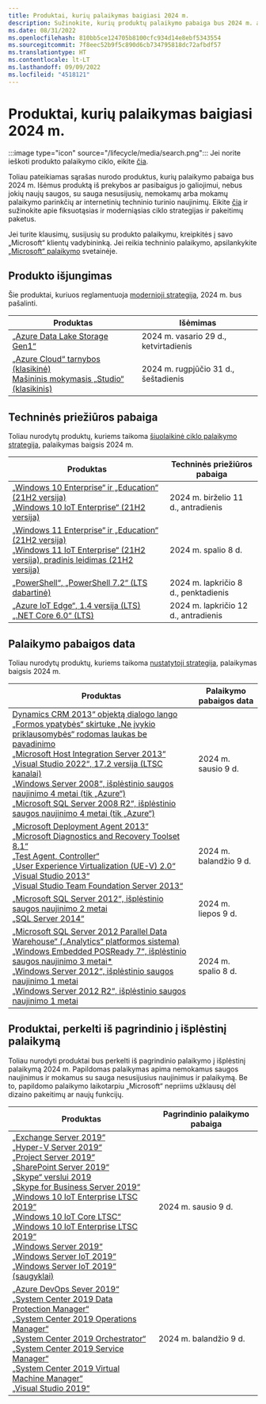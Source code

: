 ```yaml
---
title: Produktai, kurių palaikymas baigiasi 2024 m.
description: Sužinokite, kurių produktų palaikymo pabaiga bus 2024 m. arba pereis nuo pagrindinio palaikymo į išplėstinį palaikymą.
ms.date: 08/31/2022
ms.openlocfilehash: 810bb5ce124705b8100cfc934d14e8ebf5343554
ms.sourcegitcommit: 7f8eec52b9f5c890d6cb734795818dc72afbdf57
ms.translationtype: HT
ms.contentlocale: lt-LT
ms.lasthandoff: 09/09/2022
ms.locfileid: "4518121"
---
```

# <a name="products-ending-support-in-2024"></a>Produktai, kurių palaikymas baigiasi 2024 m.

:::image type="icon" source="/lifecycle/media/search.png":::
Jei norite ieškoti produkto palaikymo ciklo, eikite [čia](/lifecycle/products/).

Toliau pateikiamas sąrašas nurodo produktus, kurių palaikymo pabaiga bus 2024 m. Išėmus produktą iš prekybos ar pasibaigus jo galiojimui, nebus jokių naujų saugos, su sauga nesusijusių, nemokamų arba mokamų palaikymo parinkčių ar internetinių techninio turinio naujinimų. Eikite [čia](/lifecycle/overview/product-end-of-support-overview) ir sužinokite apie fiksuotąsias ir moderniąsias ciklo strategijas ir pakeitimų paketus.

Jei turite klausimų, susijusių su produkto palaikymu, kreipkitės į savo „Microsoft“ klientų vadybininką. Jei reikia techninio palaikymo, apsilankykite [„Microsoft“ palaikymo](https://support.microsoft.com/contactus/?ws=support) svetainėje.

## <a name="product-retirements"></a>Produkto išjungimas

Šie produktai, kuriuos reglamentuoja [modernioji strategija](/lifecycle/policies/modern), 2024 m. bus pašalinti.

| Produktas | Išėmimas |
| --- | --- |
| [„Azure Data Lake Storage Gen1“](/lifecycle/products/azure-data-lake-storage-gen1?branch=live)<br> | 2024 m. vasario 29 d., ketvirtadienis |
| [„Azure Cloud“ tarnybos (klasikinė)](/lifecycle/products/azure-cloud-services-classic?branch=live)<br>[Mašininis mokymasis „Studio“ (klasikinis)](/lifecycle/products/machine-learning-studio-classic?branch=live)<br> | 2024 m. rugpjūčio 31 d., šeštadienis |


## <a name="release-end-of-servicing"></a>Techninės priežiūros pabaiga

Toliau nurodytų produktų, kuriems taikoma [šiuolaikinė ciklo palaikymo strategija](/lifecycle/policies/modern), palaikymas baigsis 2024 m.

| Produktas | Techninės priežiūros pabaiga |
| --- | --- |
| [„Windows 10 Enterprise“ ir „Education“ (21H2 versija)](/lifecycle/products/windows-10-enterprise-and-education?branch=live)<br>[„Windows 10 IoT Enterprise“ (21H2 versija)](/lifecycle/products/windows-10-iot-enterprise?branch=live)<br> | 2024 m. birželio 11 d., antradienis |
| [„Windows 11 Enterprise“ ir „Education“ (21H2 versija)](/lifecycle/products/windows-11-enterprise-and-education-version-21h2?branch=live)<br>[„Windows 11 IoT Enterprise“ (21H2 versija), pradinis leidimas (21H2 versija)](/lifecycle/products/windows-11-iot-enterprise-version-21h2?branch=live)<br> | 2024 m. spalio 8 d. |
| [„PowerShell“, „PowerShell 7.2“ (LTS dabartinė)](/lifecycle/products/powershell?branch=live)<br> | 2024 m. lapkričio 8 d., penktadienis |
| [„Azure IoT Edge“, 1.4 versija (LTS)](/lifecycle/products/azure-iot-edge?branch=live)<br>[„.NET Core 6.0“ (LTS)](/lifecycle/products/microsoft-net-and-net-core?branch=live)<br> | 2024 m. lapkričio 12 d., antradienis |


## <a name="products-reaching-end-of-support"></a>Palaikymo pabaigos data

Toliau nurodytų produktų, kuriems taikoma [nustatytoji strategija](/lifecycle/policies/fixed), palaikymas baigsis 2024 m.

| Produktas | Palaikymo pabaigos data |
| --- | --- |
| [Dynamics CRM 2013“ objektą dialogo lango „Formos ypatybės“ skirtuke „Ne įvykio priklausomybės“ rodomas laukas be pavadinimo](/lifecycle/products/dynamics-crm-2013?branch=live)<br>[„Microsoft Host Integration Server 2013“](/lifecycle/products/microsoft-host-integration-server-2013?branch=live)<br>[„Visual Studio 2022“, 17.2 versija (LTSC kanalai)](/lifecycle/products/visual-studio-2022?branch=live)<br>[„Windows Server 2008“, išplėstinio saugos naujinimo 4 metai (tik „Azure“)](/lifecycle/products/windows-server-2008?branch=live)<br>[„Microsoft SQL Server 2008 R2“, išplėstinio saugos naujinimo 4 metai (tik „Azure“)](/lifecycle/products/windows-server-2008-r2?branch=live)<br> | 2024 m. sausio 9 d. |
| [„Microsoft Deployment Agent 2013“](/lifecycle/products/microsoft-deployment-agent-2013?branch=live)<br>[„Microsoft Diagnostics and Recovery Toolset 8.1“](/lifecycle/products/microsoft-diagnostics-and-recovery-toolset-81?branch=live)<br>[„Test Agent, Controller“](/lifecycle/products/test-agent-controller?branch=live)<br>[„User Experience Virtualization (UE-V) 2.0“](/lifecycle/products/user-experience-virtualization-uev-20?branch=live)<br>[„Visual Studio 2013“](/lifecycle/products/visual-studio-2013?branch=live)<br>[„Visual Studio Team Foundation Server 2013“](/lifecycle/products/visual-studio-team-foundation-server-2013?branch=live)<br> | 2024 m. balandžio 9 d. |
| [„Microsoft SQL Server 2012“, išplėstinio saugos naujinimo 2 metai](/lifecycle/products/microsoft-sql-server-2012?branch=live)<br>[„SQL Server 2014“](/lifecycle/products/sql-server-2014?branch=live)<br> | 2024 m. liepos 9 d. |
| [„Microsoft SQL Server 2012 Parallel Data Warehouse“ („Analytics“ platformos sistema)](/lifecycle/products/microsoft-sql-server-2012-parallel-data-warehouse-analytics-platform-system?branch=live)<br>[„Windows Embedded POSReady 7“, išplėstinio saugos naujinimo 3 metai*](/lifecycle/products/windows-embedded-posready-7?branch=live)<br>[„Windows Server 2012“, išplėstinio saugos naujinimo 1 metai](/lifecycle/products/windows-server-2012?branch=live)<br>[„Windows Server 2012 R2“, išplėstinio saugos naujinimo 1 metai](/lifecycle/products/windows-server-2012-r2?branch=live)<br> | 2024 m. spalio 8 d. |


## <a name="products-moving-to-extended-support"></a>Produktai, perkelti iš pagrindinio į išplėstinį palaikymą

Toliau nurodyti produktai bus perkelti iš pagrindinio palaikymo į išplėstinį palaikymą 2024 m. Papildomas palaikymas apima nemokamus saugos naujinimus ir mokamus su sauga nesusijusius naujinimus ir palaikymą. Be to, papildomo palaikymo laikotarpiu „Microsoft“ nepriims užklausų dėl dizaino pakeitimų ar naujų funkcijų.

| Produktas | Pagrindinio palaikymo pabaiga |
| --- | --- |
| [„Exchange Server 2019“](/lifecycle/products/exchange-server-2019?branch=live)<br>[„Hyper-V Server 2019“](/lifecycle/products/hyperv-server-2019?branch=live)<br>[„Project Server 2019“](/lifecycle/products/project-server-2019?branch=live)<br>[„SharePoint Server 2019“](/lifecycle/products/sharepoint-server-2019?branch=live)<br>[„Skype“ verslui 2019](/lifecycle/products/skype-for-business-2019?branch=live)<br>[„Skype for Business Server 2019“](/lifecycle/products/skype-for-business-server-2019?branch=live)<br>[„Windows 10 IoT Enterprise LTSC 2019“](/lifecycle/products/windows-10-enterprise-ltsc-2019?branch=live)<br>[„Windows 10 IoT Core LTSC“](/lifecycle/products/windows-10-iot-core-ltsc?branch=live)<br>[„Windows 10 IoT Enterprise LTSC 2019“](/lifecycle/products/windows-10-iot-enterprise-ltsc-2019?branch=live)<br>[„Windows Server 2019“](/lifecycle/products/windows-server-2019?branch=live)<br>[„Windows Server IoT 2019“](/lifecycle/products/windows-server-iot-2019?branch=live)<br>[„Windows Server IoT 2019“ (saugyklai)](/lifecycle/products/windows-server-iot-2019-for-storage?branch=live)<br> | 2024 m. sausio 9 d. |
| [„Azure DevOps Sever 2019“](/lifecycle/products/azure-devops-server-2019?branch=live)<br>[„System Center 2019 Data Protection Manager“](/lifecycle/products/system-center-2019-data-protection-manager?branch=live)<br>[„System Center 2019 Operations Manager“](/lifecycle/products/system-center-2019-operations-manager?branch=live)<br>[„System Center 2019 Orchestrator“](/lifecycle/products/system-center-2019-orchestrator?branch=live)<br>[„System Center 2019 Service Manager“](/lifecycle/products/system-center-2019-service-manager?branch=live)<br>[„System Center 2019 Virtual Machine Manager“](/lifecycle/products/system-center-2019-virtual-machine-manager?branch=live)<br>[„Visual Studio 2019“](/lifecycle/products/visual-studio-2019?branch=live)<br> | 2024 m. balandžio 9 d. |
